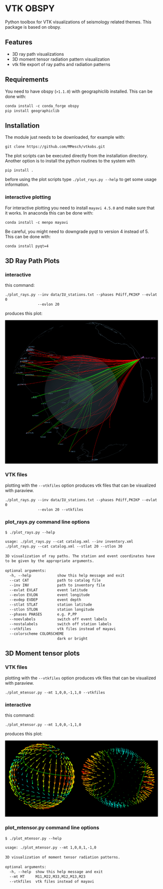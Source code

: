VTK OBSPY
=========


Python toolbox for VTK visualizations of seismology related themes. This
package is based on obspy.


Features
--------

* 3D ray path visualizations
* 3D moment tensor radiation pattern visualization
* vtk file export of ray paths and radiation patterns


Requirements
------------
You need to have obspy (`>1.1.0`) with geographiclib installed. This can be
done with:

```
conda install -c conda_forge obspy
pip install geographiclib
```

Installation
------------
The module just needs to be downloaded, for example with:
```
git clone https://github.com/MMesch/vtkobs.git
```
The plot scripts can be executed directly from the installation directory.
Another option is to install the python routines to the system with
```
pip install .
```
before using the plot scripts type `./plot_rays.py --help` to get some
usage information.

### interactive plotting
For interactive plotting you need to install `mayavi 4.5.0` and make sure that
it works. In anaconda this can be done with:
```
conda install -c menpo mayavi
```
Be careful, you might need to downgrade pyqt to version 4 instead of 5. This
can be done with:
```
conda install pyqt=4
```


## 3D Ray Path Plots
### interactive
this command:

```
./plot_rays.py --inv data/IU_stations.txt --phases Pdiff,PKIKP --evlat 0
               --evlon 20

```
produces this plot:

![image](images/example1.png)

### VTK files
plotting with the ``--vtkfiles`` option produces vtk files that can be
visualized with paraview.

```
./plot_rays.py --inv data/IU_stations.txt --phases Pdiff,PKIKP --evlat 0
               --evlon 20 --vtkfiles
```

### plot_rays.py command line options
```
$ ./plot_rays.py --help
```

```
usage: ./plot_rays.py --cat catalog.xml --inv inventory.xml
./plot_rays.py --cat catalog.xml --stlat 20 --stlon 30

3D visualization of ray paths. The station and event coordinates have
to be given by the appropriate arguments.

optional arguments:
  -h, --help            show this help message and exit
  --cat CAT             path to catalog file
  --inv INV             path to inventory file
  --evlat EVLAT         event latitude
  --evlon EVLON         event longitude
  --evdep EVDEP         event depth
  --stlat STLAT         station latitude
  --stlon STLON         station longitude
  --phases PHASES       e.g. P,PP
  --noevlabels          switch off event labels
  --nostalabels         switch off station labels
  --vtkfiles            vtk files instead of mayavi
  --colorscheme COLORSCHEME
                        dark or bright
```


## 3D Moment tensor plots
### VTK files
plotting with the ``--vtkfiles`` option produces vtk files that can be
visualized with paraview.
```
./plot_mtensor.py --mt 1,0,0,-1,1,0 --vtkfiles
```

### interactive
this command:

```
./plot_mtensor.py --mt 1,0,0,-1,1,0
```
produces this plot:

![image](images/example2.png)


### plot_mtensor.py command line options
```
$ ./plot_mtensor.py --help
```

```
usage: ./plot_mtensor.py --mt 1,0,0,1,-1,0

3D visualization of moment tensor radiation patterns.

optional arguments:
  -h, --help  show this help message and exit
  --mt MT     M11,M22,M33,M12,M13,M23
  --vtkfiles  vtk files instead of mayavi
```
